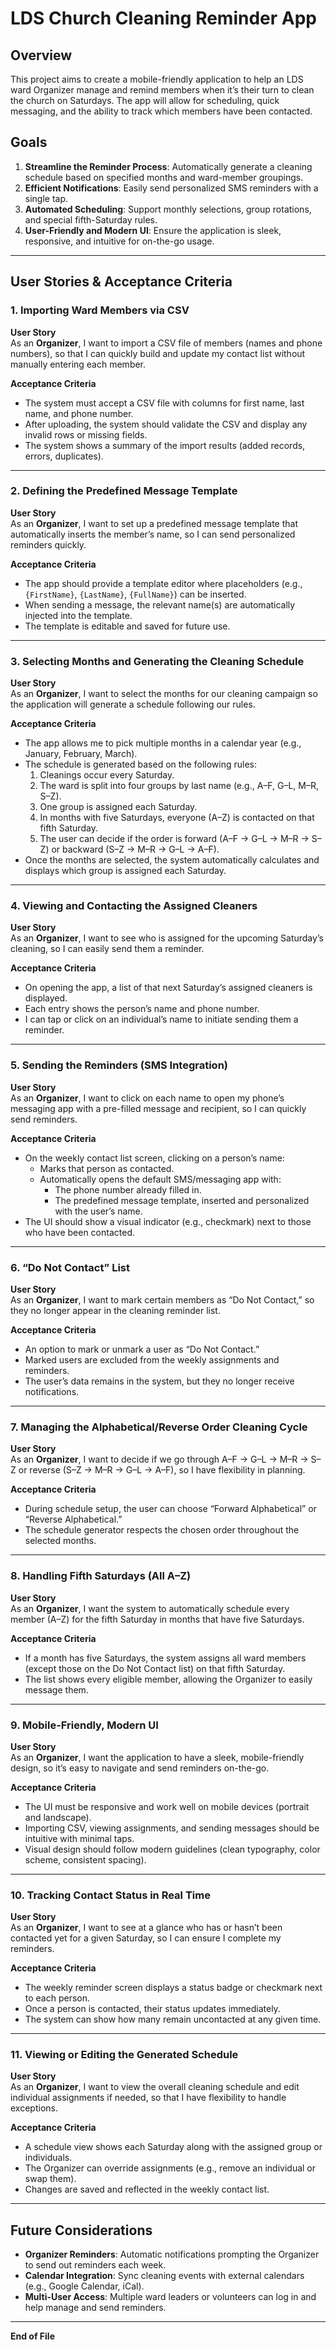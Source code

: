# LDS Church Cleaning Reminder App

## Overview

This project aims to create a mobile-friendly application to help an LDS ward Organizer manage and remind members when it’s their turn to clean the church on Saturdays. The app will allow for scheduling, quick messaging, and the ability to track which members have been contacted.

## Goals

1. **Streamline the Reminder Process**: Automatically generate a cleaning schedule based on specified months and ward-member groupings.  
2. **Efficient Notifications**: Easily send personalized SMS reminders with a single tap.  
3. **Automated Scheduling**: Support monthly selections, group rotations, and special fifth-Saturday rules.  
4. **User-Friendly and Modern UI**: Ensure the application is sleek, responsive, and intuitive for on-the-go usage.

---

## User Stories & Acceptance Criteria

### 1. Importing Ward Members via CSV

**User Story**  
As an **Organizer**, I want to import a CSV file of members (names and phone numbers), so that I can quickly build and update my contact list without manually entering each member.

**Acceptance Criteria**  
- The system must accept a CSV file with columns for first name, last name, and phone number.  
- After uploading, the system should validate the CSV and display any invalid rows or missing fields.  
- The system shows a summary of the import results (added records, errors, duplicates).

---

### 2. Defining the Predefined Message Template

**User Story**  
As an **Organizer**, I want to set up a predefined message template that automatically inserts the member’s name, so I can send personalized reminders quickly.

**Acceptance Criteria**  
- The app should provide a template editor where placeholders (e.g., `{FirstName}`, `{LastName}`, `{FullName}`) can be inserted.  
- When sending a message, the relevant name(s) are automatically injected into the template.  
- The template is editable and saved for future use.

---

### 3. Selecting Months and Generating the Cleaning Schedule

**User Story**  
As an **Organizer**, I want to select the months for our cleaning campaign so the application will generate a schedule following our rules.

**Acceptance Criteria**  
- The app allows me to pick multiple months in a calendar year (e.g., January, February, March).  
- The schedule is generated based on the following rules:
  1. Cleanings occur every Saturday.  
  2. The ward is split into four groups by last name (e.g., A–F, G–L, M–R, S–Z).  
  3. One group is assigned each Saturday.  
  4. In months with five Saturdays, everyone (A–Z) is contacted on that fifth Saturday.  
  5. The user can decide if the order is forward (A–F → G–L → M–R → S–Z) or backward (S–Z → M–R → G–L → A–F).
- Once the months are selected, the system automatically calculates and displays which group is assigned each Saturday.

---

### 4. Viewing and Contacting the Assigned Cleaners

**User Story**  
As an **Organizer**, I want to see who is assigned for the upcoming Saturday’s cleaning, so I can easily send them a reminder.

**Acceptance Criteria**  
- On opening the app, a list of that next Saturday’s assigned cleaners is displayed.  
- Each entry shows the person’s name and phone number.  
- I can tap or click on an individual’s name to initiate sending them a reminder.

---

### 5. Sending the Reminders (SMS Integration)

**User Story**  
As an **Organizer**, I want to click on each name to open my phone’s messaging app with a pre-filled message and recipient, so I can quickly send reminders.

**Acceptance Criteria**  
- On the weekly contact list screen, clicking on a person’s name:
  - Marks that person as contacted.  
  - Automatically opens the default SMS/messaging app with:
    - The phone number already filled in.  
    - The predefined message template, inserted and personalized with the user’s name.
- The UI should show a visual indicator (e.g., checkmark) next to those who have been contacted.

---

### 6. “Do Not Contact” List

**User Story**  
As an **Organizer**, I want to mark certain members as “Do Not Contact,” so they no longer appear in the cleaning reminder list.

**Acceptance Criteria**  
- An option to mark or unmark a user as “Do Not Contact.”  
- Marked users are excluded from the weekly assignments and reminders.  
- The user’s data remains in the system, but they no longer receive notifications.

---

### 7. Managing the Alphabetical/Reverse Order Cleaning Cycle

**User Story**  
As an **Organizer**, I want to decide if we go through A–F → G–L → M–R → S–Z or reverse (S–Z → M–R → G–L → A–F), so I have flexibility in planning.

**Acceptance Criteria**  
- During schedule setup, the user can choose “Forward Alphabetical” or “Reverse Alphabetical.”  
- The schedule generator respects the chosen order throughout the selected months.

---

### 8. Handling Fifth Saturdays (All A–Z)

**User Story**  
As an **Organizer**, I want the system to automatically schedule every member (A–Z) for the fifth Saturday in months that have five Saturdays.

**Acceptance Criteria**  
- If a month has five Saturdays, the system assigns all ward members (except those on the Do Not Contact list) on that fifth Saturday.  
- The list shows every eligible member, allowing the Organizer to easily message them.

---

### 9. Mobile-Friendly, Modern UI

**User Story**  
As an **Organizer**, I want the application to have a sleek, mobile-friendly design, so it’s easy to navigate and send reminders on-the-go.

**Acceptance Criteria**  
- The UI must be responsive and work well on mobile devices (portrait and landscape).  
- Importing CSV, viewing assignments, and sending messages should be intuitive with minimal taps.  
- Visual design should follow modern guidelines (clean typography, color scheme, consistent spacing).

---

### 10. Tracking Contact Status in Real Time

**User Story**  
As an **Organizer**, I want to see at a glance who has or hasn’t been contacted yet for a given Saturday, so I can ensure I complete my reminders.

**Acceptance Criteria**  
- The weekly reminder screen displays a status badge or checkmark next to each person.  
- Once a person is contacted, their status updates immediately.  
- The system can show how many remain uncontacted at any given time.

---

### 11. Viewing or Editing the Generated Schedule

**User Story**  
As an **Organizer**, I want to view the overall cleaning schedule and edit individual assignments if needed, so that I have flexibility to handle exceptions.

**Acceptance Criteria**  
- A schedule view shows each Saturday along with the assigned group or individuals.  
- The Organizer can override assignments (e.g., remove an individual or swap them).  
- Changes are saved and reflected in the weekly contact list.

---

## Future Considerations

- **Organizer Reminders**: Automatic notifications prompting the Organizer to send out reminders each week.  
- **Calendar Integration**: Sync cleaning events with external calendars (e.g., Google Calendar, iCal).  
- **Multi-User Access**: Multiple ward leaders or volunteers can log in and help manage and send reminders.

---

**End of File**
